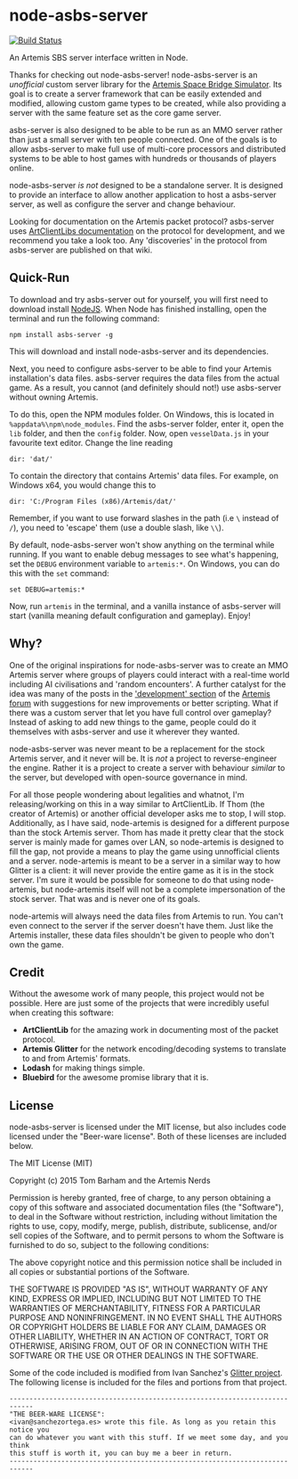 # node-asbs-server
[![Build Status](https://travis-ci.org/artemis-nerds/node-asbs-server.svg)](https://travis-ci.org/artemis-nerds/node-asbs-server)

An Artemis SBS server interface written in Node.

Thanks for checking out node-asbs-server! node-asbs-server is an _unofficial_ custom server library for the [Artemis Space Bridge Simulator](http://www.artemis.eochu.com/).
Its goal is to create a server framework that can be easily extended and modified, allowing custom game types to be created,
while also providing a server with the same feature set as the core game server.

asbs-server is also designed to be able to be run as an MMO server rather than just a small server with ten people connected. One of the goals
is to allow asbs-server to make full use of multi-core processors and distributed systems to be able to host games with hundreds or thousands
of players online.

node-asbs-server _is not_ designed to be a standalone server. It is designed to provide an interface to allow another application to host a asbs-server server, as well as configure the server and change behaviour.

Looking for documentation on the Artemis packet protocol? asbs-server uses [ArtClientLibs documentation](https://github.com/rjwut/ArtClientLib/wiki/Artemis-Packet-Protocol)
on the protocol for development, and we recommend you take a look too. Any 'discoveries' in the protocol from asbs-server are published on that wiki.

## Quick-Run

To download and try asbs-server out for yourself, you will first need to download install [NodeJS](nodejs.org). When Node has finished installing, open the terminal and run the following command:

	npm install asbs-server -g

This will download and install node-asbs-server and its dependencies.

Next, you need to configure asbs-server to be able to find your Artemis installation's data files. asbs-server requires the data files from the actual game. As a result, you cannot (and definitely should not!) use asbs-server without owning Artemis.

To do this, open the NPM modules folder. On Windows, this is located in `%appdata%\npm\node_modules`. Find the asbs-server folder, enter it, open the `lib` folder, and then the `config` folder. Now, open `vesselData.js` in your favourite text editor. Change the line reading

	dir: 'dat/'

To contain the directory that contains Artemis' data files. For example, on Windows x64, you would change this to

	dir: 'C:/Program Files (x86)/Artemis/dat/'

Remember, if you want to use forward slashes in the path (i.e `\` instead of `/`), you need to 'escape' them (use a double slash, like `\\`).

By default, node-asbs-server won't show anything on the terminal while running. If you want to enable debug messages to see what's happening, set the `DEBUG` environment variable to `artemis:*`. On Windows, you can do this with the `set` command:

	set DEBUG=artemis:*

Now, run `artemis` in the terminal, and a vanilla instance of asbs-server will start (vanilla meaning default configuration and gameplay). Enjoy!

## Why?

One of the original inspirations for node-asbs-server was to create an MMO Artemis server where groups of players could interact with a real-time world including AI civilisations and 'random encounters'. A further catalyst for the idea was many of the posts in the ['development' section](http://artemis.forumchitchat.com/?forum=309504) of the [Artemis forum](http://artemis.forumchitchat.com/) with suggestions for new improvements or better scripting. What if there was a custom server that let you have full control over gameplay? Instead of asking to add new things to the game, people could do it themselves with asbs-server and use it wherever they wanted.

node-asbs-server was never meant to be a replacement for the stock Artemis server, and it never will be. It is _not_ a project to reverse-engineer the engine. Rather it is a project to create a server with behaviour _similar_ to the server, but developed with open-source governance in mind.

For all those people wondering about legalities and whatnot, I'm releasing/working on this in a way similar to ArtClientLib. If Thom (the creator of Artemis) or another official developer asks me to stop, I will stop. Additionally, as I have said, node-artemis is designed for a different purpose than the stock Artemis server. Thom has made it pretty clear that the stock server is mainly made for games over LAN, so node-artemis is designed to fill the gap, not provide a means to play the game using unnofficial clients and a server. node-artemis is meant to be a server in a similar way to how Glitter is a client: it will never provide the entire game as it is in the stock server. I'm sure it would be possible for someone to do that using node-artemis, but node-artemis itself will not be a complete impersonation of the stock server. That was and is never one of its goals.

node-artemis will always need the data files from Artemis to run. You can't even connect to the server if the server doesn't have them. Just like the Artemis installer, these data files shouldn't be given to people who don't own the game.

## Credit

Without the awesome work of many people, this project would not be possible. Here are just some of the projects that were incredibly useful when creating this software:

 - **ArtClientLib** for the amazing work in documenting most of the packet protocol.
 - **Artemis Glitter** for the network encoding/decoding systems to translate to and from Artemis' formats.
 - **Lodash** for making things simple.
 - **Bluebird** for the awesome promise library that it is.

## License

node-asbs-server is licensed under the MIT license, but also includes code licensed under the "Beer-ware license". Both of these licenses are included below.

The MIT License (MIT)

Copyright (c) 2015 Tom Barham and the Artemis Nerds

Permission is hereby granted, free of charge, to any person obtaining a copy
of this software and associated documentation files (the "Software"), to deal
in the Software without restriction, including without limitation the rights
to use, copy, modify, merge, publish, distribute, sublicense, and/or sell
copies of the Software, and to permit persons to whom the Software is
furnished to do so, subject to the following conditions:

The above copyright notice and this permission notice shall be included in
all copies or substantial portions of the Software.

THE SOFTWARE IS PROVIDED "AS IS", WITHOUT WARRANTY OF ANY KIND, EXPRESS OR
IMPLIED, INCLUDING BUT NOT LIMITED TO THE WARRANTIES OF MERCHANTABILITY,
FITNESS FOR A PARTICULAR PURPOSE AND NONINFRINGEMENT. IN NO EVENT SHALL THE
AUTHORS OR COPYRIGHT HOLDERS BE LIABLE FOR ANY CLAIM, DAMAGES OR OTHER
LIABILITY, WHETHER IN AN ACTION OF CONTRACT, TORT OR OTHERWISE, ARISING FROM,
OUT OF OR IN CONNECTION WITH THE SOFTWARE OR THE USE OR OTHER DEALINGS IN
THE SOFTWARE.



Some of the code included is modified from Ivan Sanchez's [Glitter project](https://github.com/IvanSanchez/artemis-glitter). The following
license is included for the files and portions from that project.

```
----------------------------------------------------------------------------
"THE BEER-WARE LICENSE":
<ivan@sanchezortega.es> wrote this file. As long as you retain this notice you
can do whatever you want with this stuff. If we meet some day, and you think
this stuff is worth it, you can buy me a beer in return.
----------------------------------------------------------------------------
```

